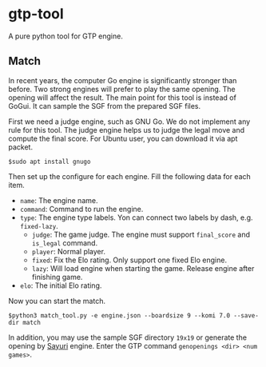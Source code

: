 # gtp-tool

A pure python tool for GTP engine.

## Match

In recent years, the computer Go engine is significantly stronger than before. Two strong engines will prefer to play the same opening. The opening will affect the result. The main point for this tool is instead of GoGui. It can sample the SGF from the prepared SGF files.

First we need a judge engine, such as GNU Go. We do not implement any rule for this tool. The judge engine helps us to judge the legal move and compute the final score. For Ubuntu user, you can download it via apt packet.

```
$sudo apt install gnugo
```

Then set up the configure for each engine. Fill the following data for each item.

* ```name```: The engine name.
* ```command```: Command to run the engine.
* ```type```: The engine type labels. Yon can connect two labels by dash, e.g. ```fixed-lazy```.
    * ```judge```: The game judge. The engine must support ```final_score``` and ```is_legal``` command.
    * ```player```: Normal player.
    * ```fixed```: Fix the Elo rating. Only support one fixed Elo engine.
    * ```lazy```: Will load engine when starting the game. Release engine after finishing game.
* ```elo```: The initial Elo rating.

Now you can start the match.

```
$python3 match_tool.py -e engine.json --boardsize 9 --komi 7.0 --save-dir match
```

In addition, you may use the sample SGF directory ```19x19``` or generate the opening by [Sayuri](https://github.com/CGLemon/Sayuri) engine. Enter the GTP command ```genopenings <dir> <num games>```.

